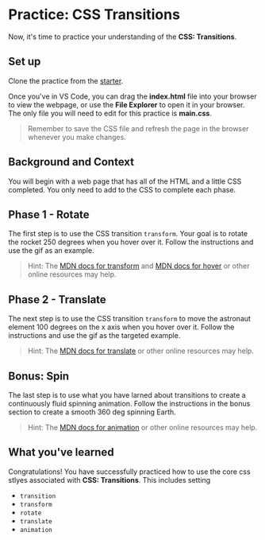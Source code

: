 # Practice: CSS Transitions

Now, it's time to practice your understanding of the
**CSS: Transitions**.

## Set up

Clone the practice from the [starter].

Once you've in VS Code, you can drag the __index.html__ file into your browser
to view the webpage, or use the **File Explorer** to open it in your browser.
The only file you will need to edit for this practice is __main.css__.

> Remember to save the CSS file and refresh the page in the browser whenever you
> make changes.

## Background and Context

You will begin with a web page that has all of the HTML and a little CSS
completed. You only need to add to the CSS to complete each phase.

## Phase 1 - Rotate

The first step is to use the CSS transition `transform`. Your goal is to rotate
the rocket 250 degrees when you hover over it. Follow the instructions and use
the gif as an example.

> Hint:
> The [MDN docs for transform] and [MDN docs for hover] or other online
resources may help.

## Phase 2 - Translate

The next step is to use the CSS transition `transform` to move the astronaut
element 100 degrees on the x axis when you hover over it. Follow the
instructions and use the gif as the targeted example.

> Hint:
> The [MDN docs for translate] or other online resources may help.

## Bonus: Spin

The last step is to use what you have larned about transitions to create
a continuously fluid spinning animation. Follow the instructions in the bonus
section to create a smooth 360 deg spinning Earth.

> Hint:
> The [MDN docs for animation] or other online resources may help.

## What you've learned

Congratulations! You have successfully practiced how to use the core css stlyes
associated with **CSS: Transitions**. This includes setting

* `transition`
* `transform`
* `rotate`
* `translate`
* `animation`

[starter]: https://github.com/appacademy/practice-for-week-07-css-transitions
[MDN docs for transform]: https://developer.mozilla.org/en-US/docs/Web/CSS/transform
[MDN docs for hover]: https://developer.mozilla.org/en-US/docs/Web/CSS/:hover
[MDN docs for translate]: https://developer.mozilla.org/en-US/docs/Web/CSS/transform-function/translate
[MDN docs for animation]: https://developer.mozilla.org/en-US/docs/Web/CSS/animation
